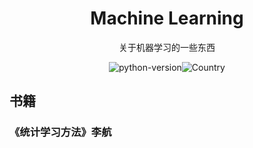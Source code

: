 <h1 align="center">Machine Learning</h1>
<div align="center">
关于机器学习的一些东西

![python-version](https://img.shields.io/badge/python-3.7-blue)![Country](https://img.shields.io/badge/country-China-red)

</div>

## 书籍

### 《统计学习方法》李航









## 



